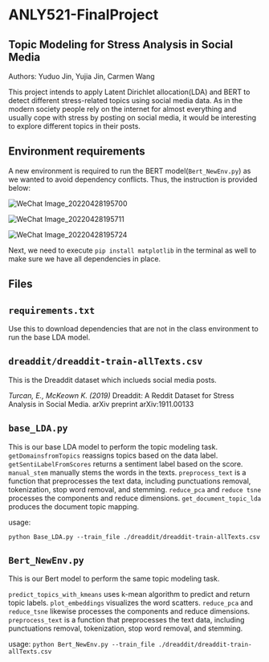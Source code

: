 # ANLY521-FinalProject

## Topic Modeling for Stress Analysis in Social Media
Authors: Yuduo Jin, Yujia Jin, Carmen Wang 

This project intends to apply Latent Dirichlet allocation(LDA) and BERT to detect different stress-related topics using social media data. As in the modern society people rely on the internet for almost everything and usually cope with stress by posting on social media, it would be interesting to explore different topics in their posts. 

## Environment requirements 

A new environment is required to run the BERT model(`Bert_NewEnv.py`) as we wanted to avoid dependency conflicts. Thus, the instruction is provided below:

![WeChat Image_20220428195700](https://user-images.githubusercontent.com/70648734/165865946-2e267e54-ffd1-446e-b4e0-b0f6ae5b5fdd.jpg)

![WeChat Image_20220428195711](https://user-images.githubusercontent.com/70648734/165865982-e6943529-3064-41b6-9fd1-adf2b64a84b9.jpg)

![WeChat Image_20220428195724](https://user-images.githubusercontent.com/70648734/165865996-bed1a24d-20d3-4af4-a4c8-1527793c94b8.jpg)

Next, we need to execute `pip install matplotlib` in the terminal as well to make sure we have all dependencies in place. 


## Files

## `requirements.txt`

Use this to download dependencies that are not in the class environment to run the base LDA model. 

## `dreaddit/dreaddit-train-allTexts.csv`

This is the Dreaddit dataset which inclueds social media posts. 

_Turcan, E., McKeown K. (2019)_ Dreaddit: A Reddit Dataset for Stress Analysis in Social Media. arXiv preprint arXiv:1911.00133 


## `base_LDA.py` 

This is our base LDA model to perform the topic modeling task. 
`getDomainsfromTopics` reassigns topics based on the data label. 
`getSentiLabelFromScores` returns a sentiment label based on the score. 
`manual_stem` manually stems the words in the texts. 
`preprocess_text` is a function that preprocesses the text data, including punctuations removal, tokenization, stop word removal, and stemming. 
`reduce_pca` and `reduce tsne` processes the components and reduce dimensions. 
`get_document_topic_lda` produces the document topic mapping.

usage: 

`python Base_LDA.py --train_file ./dreaddit/dreaddit-train-allTexts.csv`

## `Bert_NewEnv.py`

This is our Bert model to perform the same topic modeling task. 

`predict_topics_with_kmeans` uses k-mean algorithm to predict and return topic labels. 
`plot_embeddings` visualizes the word scatters.
`reduce_pca` and `reduce_tsne` likewise processes the components and reduce dimensions. 
`preprocess_text` is a function that preprocesses the text data, including punctuations removal, tokenization, stop word removal, and stemming. 

usage: 
`python Bert_NewEnv.py --train_file ./dreaddit/dreaddit-train-allTexts.csv`


